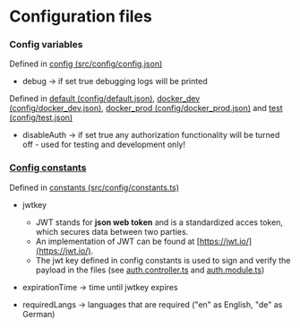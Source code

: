 # Configuration files

### Config variables

Defined in [config (src/config/config.json)](../../src/config/config.json)

+ debug → if set true debugging logs will be printed

Defined in [default (config/default.json)](../../config/default.json), [docker_dev (config/docker_dev.json)](../../config/docker_dev.json), [docker_prod (config/docker_prod.json)](../../config/docker_prod.json) and [test (config/test.json)](../../config/test.json)

+ disableAuth → if set true any authorization functionality will be turned off - used for testing and development only!

### [Config constants](../../src/config/constants.ts)

Defined in [constants (src/config/constants.ts)](../../src/config/constants.ts)

+ jwtkey
    * JWT stands for **json web token** and is a standardized acces token, which secures data between two parties.
    * An implementation of JWT can be found at [https://jwt.io/](https://jwt.io/).
    * The jwt key defined in config constants is used to sign and verify the payload in the files (see [auth.controller.ts](../../src/controllers/auth.controller.ts) and [auth.module.ts](../../src/modules/auth/auth.module.ts))

+ expirationTime → time until jwtkey expires
+ requiredLangs → languages that are required ("en" as English, "de" as German)
